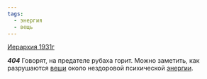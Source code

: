 ```yaml
---
tags:
  - энергия
  - вещь
---
```


[Иерархия 1931г](/agni/1931)

___404___
Говорят, на предателе рубаха горит. Можно заметить, как разрушаются [вещи](/tag/#вещь) около нездоровой психической [энергии](/tag/#энергия).   


